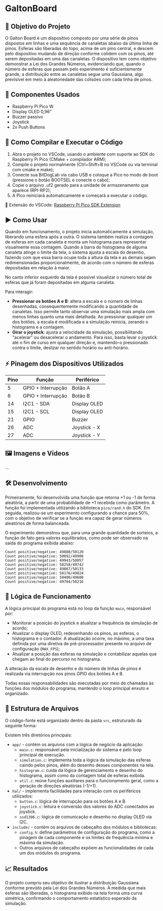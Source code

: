 # GaltonBoard

## 🎯 Objetivo do Projeto

O Galton Board é um dispositivo composto por uma série de pinos dispostos em linhas e uma sequência de canaletas abaixo da última linha de pinos. Esferas são liberadas do topo, acima de um pino central, e descem pelo dispositivo mudando de direção conforme colidem com os pinos, até serem depositadas em uma das canaletas. O dispositivo tem como objetivo demonstrar a Lei dos Grandes Números, evidenciando que, quando o número de esferas que passam pelo experimento é suficientemente grande, a distribuição entre as canaletas segue uma Gaussiana, algo previsível em meio à aleatoriedade das colisões com cada linha de pinos.

## 🔧 Componentes Usados
- Raspberry Pi Pico W
- Display OLED 0,96”
- Buzzer passivo
- Joystick
- 2x Push Buttons

## 💾 Como Compilar e Executar o Código

1. Abra o projeto no VSCode, usando o ambiente com suporte ao SDK do Raspberry Pi Pico (CMake + compilador ARM);
2. Compile o projeto normalmente (Ctrl+Shift+B no VSCode ou via terminal com cmake e make);
3. Conecte sua BitDogLab via cabo USB e coloque a Pico no modo de boot (pressione o botão BOOTSEL e conecte o cabo);
4. Copie o arquivo .uf2 gerado para a unidade de armazenamento que aparece (RPI-RP2);
5. A Pico reiniciará automaticamente e começará a executar o código.

🔗 Extensão do VSCode: [Raspberry Pi Pico SDK Extension](https://github.com/raspberrypi/pico-vscode)

## ▶️ Como Usar

Quando em funcionamento, o projeto inicia automaticamente a simulação, liberando uma esfera após a outra. O sistema também realiza a contagem de esferas em cada canaleta e monta um histograma para representar visualmente essa contagem. Quando a barra do histograma de alguma canaleta atinge o limite da tela, o sistema ajusta a escala do desenho, fazendo com que essa barra ocupe toda a altura da tela e as demais sejam redimensionadas proporcionalmente, de acordo com o número de esferas depositadas em relação à maior.

No canto inferior esquerdo da tela é possível visualizar o número total de esferas que já foram depositadas em alguma canaleta.

Para interagir:
- **Pressionar os botões A e B**: altera a escala e o número de linhas desenhadas, consequentemente modificando a quantidade de canaletas. Isso permite tanto observar uma simulação mais ampla com menos linhas quanto uma mais detalhada. Ao pressionar qualquer um dos botões, a escala é modificada e a simulação reinicia, zerando o histograma e a contagem.
- **Girar o joystick**: ajusta a velocidade da simulação, possibilitando "acelerar" ou desacelerar o andamento. Para isso, basta levar o joystick até o fim de curso em qualquer direção e, mantendo-o pressionado contra o limite, deslizar no sentido horário ou anti-horário.

## ⚡ Pinagem dos Dispositivos Utilizados
| Pino | Função | Periférico |
|------|--------|------------|
| 5  | GPIO + Interrupção | Botão A |
| 6  | GPIO + Interrupção | Botão B |
| 14 | I2C1 - SDA | Display OLED |
| 15 | I2C1 - SCL | Display OLED |
| 21 | GPIO | Buzzer |
| 26 | ADC | Joystick - X |
| 27 | ADC | Joystick - Y |

## 🖼️ Imagens e Vídeos

...

## 🛠️ Desenvolvimento

Primeiramente, foi desenvolvida uma função que retorna +1 ou -1 de forma aleatória, a partir de uma probabilidade de +1 recebida como parâmetro. A função foi implementada utilizando a biblioteca `pico/rand.h` do SDK. Em seguida, realizou-se um experimento configurando a chance para 50%, com o objetivo de verificar se a função era capaz de gerar números aleatórios de forma balanceada.

O experimento demonstrou que, para uma grande quantidade de sorteios, a função de fato gera valores equilibrados, como pode ser observado na saída do programa exibida abaixo:

```
Count positive/negative: 49880/50120
Count positive/negative: 50092/49908
Count positive/negative: 49943/50057
Count positive/negative: 50258/49742
Count positive/negative: 49867/50133
Count positive/negative: 50176/49824
Count positive/negative: 50400/49600
Count positive/negative: 49784/50216
```

## 🧠 Lógica de Funcionamento

A lógica principal do programa está no loop da função `main`, responsável por:
- Monitorar a posição do joystick e atualizar a frequência da simulação de acordo;
- Atualizar o display OLED, redesenhando os pinos, as esferas, o histograma e o contador. A atualização ocorre, no máximo, a uma taxa definida por uma diretiva de pré-processador presente no arquivo de configuração (`MAX_FPS`);
- Atualizar a posição das esferas na simulação e contabilizar aquelas que chegam ao final do percurso no histograma.

A alteração da escala de desenho e do número de linhas de pinos é realizada via interrupção nos pinos GPIO dos botões A e B.

Todas essas responsabilidades são executadas por meio de chamadas às funções dos módulos do programa, mantendo o loop principal enxuto e organizado.

## 📂 Estrutura de Arquivos

O código-fonte está organizado dentro da pasta `src`, estruturado da seguinte forma:

Existem três diretórios principais:
- `app/` - contém os arquivos com a lógica de negócio da aplicação:
  - `main.c`: responsável pela inicialização do sistema e pelo loop principal de execução.
  - `simulation.c`: implementa toda a lógica da simulação das esferas caindo pelos pinos, além do desenho desses componentes na tela.
  - `histogram.c`: cuida da lógica de gerenciamento e desenho do histograma, assim como da contagem total de esferas exibida.
  - `util.c`: reúne funções auxiliares para o funcionamento geral, como a geração de direções aleatórias (-1/+1).
- `hal/` - implementa facilidades para interação com os periféricos utilizados:
  - `button.c`: lógica de interrupção para os botões A e B.
  - `joystick.c`: leitura e conversão dos valores do ADC conectados ao joystick.
  - `ssd1306.c`: lógica de comunicação e desenho no display OLED via I2C.
- `include/` - contém os arquivos de cabeçalho dos módulos e bibliotecas:
  - `config.h`: define parâmetros de configuração do programa, como a pinagem de cada componente e os limites de frequência mínima e máxima da simulação.
  - Outros arquivos de cabeçalho expõem as funcionalidades de cada um dos módulos do programa.

## 📈 Resultados

O projeto cumpriu seu objetivo de ilustrar a distribuição Gaussiana conforme previsto pela Lei dos Grandes Números. À medida que mais esferas são liberadas, o histograma exibido na tela forma uma curva simétrica, confirmando o comportamento estatístico esperado da simulação.
